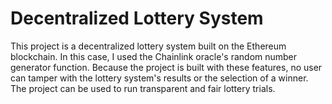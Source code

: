 # Decentralized Lottery System

This project is a decentralized lottery system built on the Ethereum blockchain. In this case, I used the Chainlink oracle's random number generator function. Because the project is built with these features, no user can tamper with the lottery system's results or the selection of a winner. The project can be used to run transparent and fair lottery trials.


